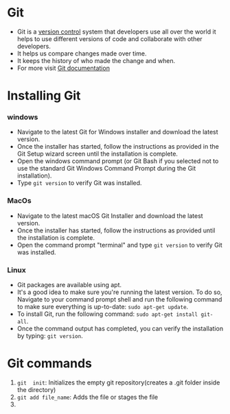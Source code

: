 # Git

- Git is a [version control](https://git-scm.com/book/en/v2/Getting-Started-About-Version-Control) system that developers use all over the world
  it helps to use different versions of code and collaborate with other developers.
- It helps us compare changes made over time.
- It keeps the history of who made the change and when. 
- For more visit [Git documentation ](https://git-scm.com/book/en/v2/Getting-Started-What-is-Git%3F)

# Installing Git
   ### windows
   - Navigate to the latest Git for Windows installer and download the latest version.
   - Once the installer has started, follow the instructions as provided in the Git Setup wizard screen until the installation is complete.
   - Open the windows command prompt (or Git Bash if you selected not to use the standard Git Windows Command Prompt during the Git installation).
   - Type `git version` to verify Git was installed.
   
   ### MacOs
   
   - Navigate to the latest macOS Git Installer and download the latest version.
   - Once the installer has started, follow the instructions as provided until the installation is complete.
   - Open the command prompt "terminal" and type `git version` to verify Git was installed.
   
   ### Linux
   
   - Git packages are available using apt.
   - It's a good idea to make sure you're running the latest version. To do so, Navigate to your command prompt shell and run the following command to make sure everything is up-to-date: `sudo apt-get update`.
   - To install Git, run the following command: `sudo apt-get install git-all`.
   - Once the command output has completed, you can verify the installation by typing: `git version`.
    

# Git commands 
1. `git  init`: Initializes the empty git repository(creates a .git folder inside the directory)
2. `git add file_name`: Adds the file or stages the file
3. 



  
